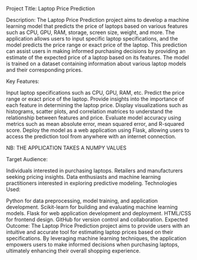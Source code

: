 Project Title: Laptop Price Prediction

Description:
The Laptop Price Prediction project aims to develop a machine learning model that predicts the price of laptops based on various features such as CPU, GPU, RAM, storage, screen size, weight, and more. The application allows users to input specific laptop specifications, and the model predicts the price range or exact price of the laptop. This prediction can assist users in making informed purchasing decisions by providing an estimate of the expected price of a laptop based on its features. The model is trained on a dataset containing information about various laptop models and their corresponding prices.

Key Features:

Input laptop specifications such as CPU, GPU, RAM, etc.
Predict the price range or exact price of the laptop.
Provide insights into the importance of each feature in determining the laptop price.
Display visualizations such as histograms, scatter plots, and correlation matrices to understand the relationship between features and price.
Evaluate model accuracy using metrics such as mean absolute error, mean squared error, and R-squared score.
Deploy the model as a web application using Flask, allowing users to access the prediction tool from anywhere with an internet connection.

NB: THE APPLICATION TAKES A NUMPY VALUES

Target Audience:

Individuals interested in purchasing laptops.
Retailers and manufacturers seeking pricing insights.
Data enthusiasts and machine learning practitioners interested in exploring predictive modeling.
Technologies Used:

Python for data preprocessing, model training, and application development.
Scikit-learn for building and evaluating machine learning models.
Flask for web application development and deployment.
HTML/CSS for frontend design.
GitHub for version control and collaboration.
Expected Outcome:
The Laptop Price Prediction project aims to provide users with an intuitive and accurate tool for estimating laptop prices based on their specifications. By leveraging machine learning techniques, the application empowers users to make informed decisions when purchasing laptops, ultimately enhancing their overall shopping experience.
